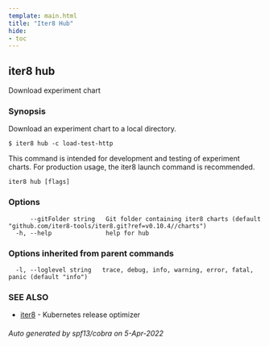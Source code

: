 ```yaml
---
template: main.html
title: "Iter8 Hub"
hide:
- toc
---
```

## iter8 hub

Download experiment chart

### Synopsis


Download an experiment chart to a local directory.

	$ iter8 hub -c load-test-http

This command is intended for development and testing of experiment charts. For production usage, the iter8 launch command is recommended.


```
iter8 hub [flags]
```

### Options

```
      --gitFolder string   Git folder containing iter8 charts (default "github.com/iter8-tools/iter8.git?ref=v0.10.4//charts")
  -h, --help               help for hub
```

### Options inherited from parent commands

```
  -l, --loglevel string   trace, debug, info, warning, error, fatal, panic (default "info")
```

### SEE ALSO

* [iter8](iter8.md)	 - Kubernetes release optimizer

###### Auto generated by spf13/cobra on 5-Apr-2022
